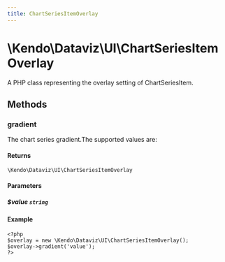 ```yaml
---
title: ChartSeriesItemOverlay
---
```


# \Kendo\Dataviz\UI\ChartSeriesItemOverlay

A PHP class representing the overlay setting of ChartSeriesItem.


## Methods

### gradient
The chart series gradient.The supported values are:

#### Returns
`\Kendo\Dataviz\UI\ChartSeriesItemOverlay`

#### Parameters

##### $value `string`



#### Example 
    <?php
    $overlay = new \Kendo\Dataviz\UI\ChartSeriesItemOverlay();
    $overlay->gradient('value');
    ?>

